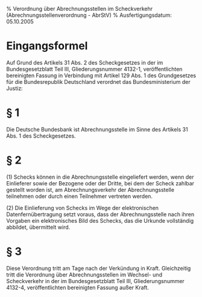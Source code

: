% Verordnung über Abrechnungsstellen im Scheckverkehr  (Abrechnungsstellenverordnung - AbrStV)
% Ausfertigungsdatum: 05.10.2005
 
# Eingangsformel

Auf Grund des Artikels 31 Abs. 2 des Scheckgesetzes in der im Bundesgesetzblatt Teil III, Gliederungsnummer 4132-1, veröffentlichten bereinigten Fassung in Verbindung mit Artikel 129 Abs. 1 des Grundgesetzes für die Bundesrepublik Deutschland verordnet das Bundesministerium der Justiz:

# § 1

Die Deutsche Bundesbank ist Abrechnungsstelle im Sinne des Artikels 31 Abs. 1 des Scheckgesetzes.

# § 2

(1) Schecks können in die Abrechnungsstelle eingeliefert werden, wenn der Einlieferer sowie der Bezogene oder der Dritte, bei dem der Scheck zahlbar gestellt worden ist, am Abrechnungsverkehr der Abrechnungsstelle teilnehmen oder durch einen Teilnehmer vertreten werden.

(2) Die Einlieferung von Schecks im Wege der elektronischen Datenfernübertragung setzt voraus, dass der Abrechnungsstelle nach ihren Vorgaben ein elektronisches Bild des Schecks, das die Urkunde vollständig abbildet, übermittelt wird.

# § 3

Diese Verordnung tritt am Tage nach der Verkündung in Kraft. Gleichzeitig tritt die Verordnung über Abrechnungsstellen im Wechsel- und Scheckverkehr in der im Bundesgesetzblatt Teil III, Gliederungsnummer 4132-4, veröffentlichten bereinigten Fassung außer Kraft.

